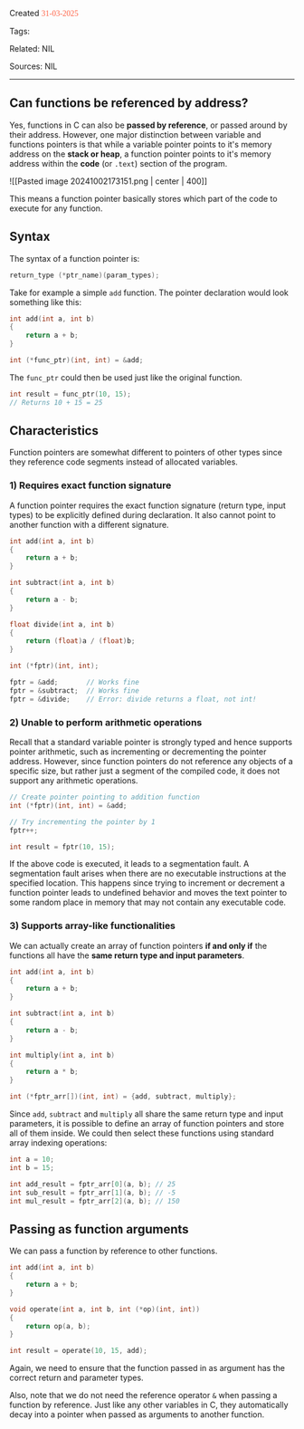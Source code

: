 
Created <font style="color:tomato; font-family:Consolas;">31-03-2025</font>

Tags: 

Related: NIL

Sources: NIL

****

## Can functions be referenced by address?

Yes, functions in C can also be **passed by reference**, or passed around by their address. However, one major distinction between variable and functions pointers is that while a variable pointer points to it's memory address on the **stack or heap**, a function pointer points to it's memory address within the **code** (or `.text`) section of the program.


![[Pasted image 20241002173151.png | center | 400]]


This means a function pointer basically stores which part of the code to execute for any function.

## Syntax

The syntax of a function pointer is:

````c
return_type (*ptr_name)(param_types);
````

Take for example a simple `add` function. The pointer declaration would look something like this:

````c
int add(int a, int b)
{
	return a + b;
}

int (*func_ptr)(int, int) = &add;
````

The `func_ptr` could then be used just like the original function.

````c
int result = func_ptr(10, 15);
// Returns 10 + 15 = 25
````


## Characteristics

Function pointers are somewhat different to pointers of other types since they reference code segments instead of allocated variables.

### 1) Requires exact function signature

A function pointer requires the exact function signature (return type, input types) to be explicitly defined during declaration. It also cannot point to another function with a different signature.

````c
int add(int a, int b)
{
	return a + b;
}

int subtract(int a, int b)
{
	return a - b;
}

float divide(int a, int b)
{
	return (float)a / (float)b;
}

int (*fptr)(int, int);

fptr = &add;       // Works fine
fptr = &subtract;  // Works fine
fptr = &divide;    // Error: divide returns a float, not int!
````

### 2) Unable to perform arithmetic operations

Recall that a standard variable pointer is strongly typed and hence supports pointer arithmetic, such as incrementing or decrementing the pointer address. However, since function pointers do not reference any objects of a specific size, but rather just a segment of the compiled code, it does not support any arithmetic operations.

````c
// Create pointer pointing to addition function
int (*fptr)(int, int) = &add;

// Try incrementing the pointer by 1
fptr++;

int result = fptr(10, 15);
````

If the above code is executed, it leads to a segmentation fault. A segmentation fault arises when there are no executable instructions at the specified location. This happens since trying to increment or decrement a function pointer leads to undefined behavior and moves the text pointer to some random place in memory that may not contain any executable code.

### 3) Supports array-like functionalities

We can actually create an array of function pointers **if and only if** the functions all have the **same return type and input parameters**.

````c
int add(int a, int b)
{
	return a + b;
}

int subtract(int a, int b)
{
	return a - b;
}

int multiply(int a, int b)
{
	return a * b;
}

int (*fptr_arr[])(int, int) = {add, subtract, multiply};
````

Since `add`, `subtract` and `multiply` all share the same return type and input parameters, it is possible to define an array of function pointers and store all of them inside. We could then select these functions using standard array indexing operations:

````c
int a = 10;
int b = 15;

int add_result = fptr_arr[0](a, b); // 25
int sub_result = fptr_arr[1](a, b); // -5
int mul_result = fptr_arr[2](a, b); // 150
````


## Passing as function arguments

We can pass a function by reference to other functions.

````c
int add(int a, int b)
{
	return a + b;
}

void operate(int a, int b, int (*op)(int, int))
{
	return op(a, b);
}

int result = operate(10, 15, add);
````

Again, we need to ensure that the function passed in as argument has the correct return and parameter types.

Also, note that we do not need the reference operator `&` when passing a function by reference. Just like any other variables in C, they automatically decay into a pointer when passed as arguments to another function.